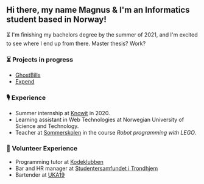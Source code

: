 <!--
**Lekesoldat/Lekesoldat** is a ✨ _special_ ✨ repository because its `README.md` (this file) appears on your GitHub profile.

Here are some ideas to get you started:

- 🔭 I’m currently working on ...
- 🌱 I’m currently learning ...
-  I’m looking to collaborate on ...
- 🤔 I’m looking for help with ...
- 💬 Ask me about ...
- 📫 How to reach me: ...
- 😄 Pronouns: ...
- ⚡ Fun fact: ...
-->
## Hi there, my name Magnus & I'm an Informatics student based in Norway! 
⏳ I'm finishing my bachelors degree by the summer of 2021, and I'm excited to see where I end up from there. Master thesis? Work?

### ⏳ Projects in progress
* [GhostBills](https://ghostbills.vercel.app)
* [Expend](https://github.com/lekesoldat/Expend)


### 🎙️ Experience
* Summer internship at [Knowit](https://www.knowit.no/) in 2020.
* Learning assistant in Web Technologies at Norwegian University of Science and Technology.
* Teacher at [Sommerskolen](https://sommerskolenoslo.no/) in the course _Robot programming with LEGO_.

### 🤗 Volunteer Experience
* Programming tutor at [Kodeklubben](https://www.kidsakoder.no/kodeklubben/)
* Bar and HR manager at [Studentersamfundet i Trondhjem](https://www.samfundet.no/)
* Bartender at [UKA19](https://www.uka.no/)

